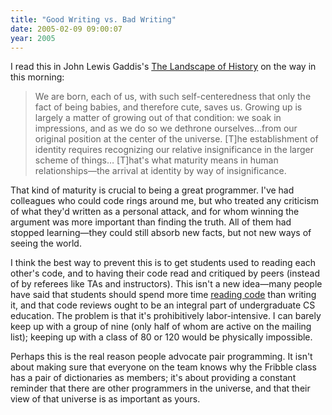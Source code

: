 ```yaml
---
title: "Good Writing vs. Bad Writing"
date: 2005-02-09 09:00:07
year: 2005
---
```

<p>I read this in John Lewis Gaddis's <a href="http://www.amazon.com/exec/obidos/ASIN/0195171578">The Landscape of History</a> on the way in this morning:

<blockquote>We are born, each of us, with such self-centeredness that only the fact of being babies, and therefore cute, saves us.  Growing up is largely a matter of growing out of that condition: we soak in impressions, and as we do so we dethrone ourselves…from our original position at the center of the universe.    [T]he establishment of identity requires recognizing our relative insignificance in the larger scheme of things…  [T]hat's what maturity means in human relationships—the arrival at identity by way of insignificance.</blockquote>

<p>That kind of maturity is crucial to being a great programmer.  I've had colleagues who could code rings around me, but who treated any criticism of what they'd written as a personal attack, and for whom winning the argument was more important than finding the truth.  All of them had stopped learning—they could still absorb new facts, but not new ways of seeing the world.</p>

<p>I think the best way to prevent this is to get students used to reading each other's code, and to having their code read and critiqued by peers (instead of by referees like TAs and instructors).  This isn't a new idea—many people have said that students should spend more time <a href="http://www.amazon.com/exec/obidos/ASIN/0201799405">reading code</a> than writing it, and that code reviews ought to be an integral part of undergraduate CS education.  The problem is that it's prohibitively labor-intensive. I can barely keep up with a group of nine (only half of whom are active on the mailing list); keeping up with a class of 80 or 120 would be physically impossible.</p>

<p>Perhaps this is the real reason people advocate pair programming.  It isn't about making sure that everyone on the team knows why the Fribble class has a pair of dictionaries as members; it's about providing a constant reminder that there are other programmers in the universe, and that their view of that universe is as important as yours.</p>
